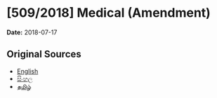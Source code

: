 # [509/2018] Medical (Amendment)

**Date:** 2018-07-17

## Original Sources

- [English](https://documents.gov.lk/view/bills/2018/7/509-2018_E.pdf)
- [සිංහල](https://documents.gov.lk/view/bills/2018/7/509-2018_S.pdf)
- [தமிழ்](https://documents.gov.lk/view/bills/2018/7/509-2018_T.pdf)
